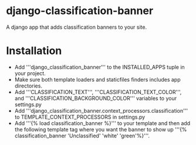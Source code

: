 django-classification-banner
============================

A django app that adds classification banners to your site.

Installation
============

* Add '''django_classification_banner''' to the INSTALLED_APPS tuple in your project.
* Make sure both template loaders and staticfiles finders includes app directories.
* Add '''CLASSIFICATION_TEXT''', '''CLASSIFICATION_TEXT_COLOR''',  and '''CLASSIFICATION_BACKGROUND_COLOR''' variables to your settings.py
* Add '''django_classification_banner.context_processors.classification''' to TEMPLATE_CONTEXT_PROCESSORS in settings.py
* Add '''{% load classification_banner %}''' to your template and then add the following template tag where you want the banner to show up '''{% classification_banner 'Unclassified' 'white' 'green'%}'''.


